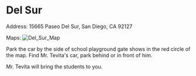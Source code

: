 # Del Sur

Address: 15665 Paseo Del Sur, San Diego, CA 92127

Maps:
![Del_Sur_Map](Del_Sur.jpg)

Park the car by the side of school playground gate shows in the red circle of the map. Find Mr. Tevita's car, park behind or in front of him.

Mr. Tevita will bring the students to you.